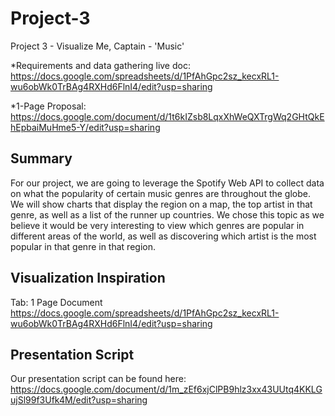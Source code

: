 # Project-3
Project 3 - Visualize Me, Captain - 'Music'

*Requirements and data gathering live doc: 
https://docs.google.com/spreadsheets/d/1PfAhGpc2sz_kecxRL1-wu6obWk0TrBAg4RXHd6FlnI4/edit?usp=sharing

*1-Page Proposal:
https://docs.google.com/document/d/1t6kIZsb8LqxXhWeQXTrgWq2GHtQkEhEpbaiMuHme5-Y/edit?usp=sharing

## Summary
For our project, we are going to leverage the Spotify Web API to collect data on what the popularity of certain music genres are throughout the globe. We will show charts that display the region on a map, the top artist in that genre, as well as a list of the runner up countries. We chose this topic as we believe it would be very interesting to view which genres are popular in different areas of the world, as well as discovering which artist is the most popular in that genre in that region.					

## Visualization Inspiration

Tab: 1 Page Document
https://docs.google.com/spreadsheets/d/1PfAhGpc2sz_kecxRL1-wu6obWk0TrBAg4RXHd6FlnI4/edit?usp=sharing

## Presentation Script
Our presentation script can be found here:
https://docs.google.com/document/d/1m_zEf6xjClPB9hlz3xx43UUtq4KKLGujSl99f3Ufk4M/edit?usp=sharing
